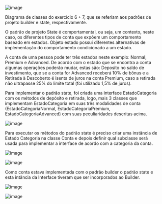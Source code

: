 ![image](https://user-images.githubusercontent.com/88353815/172222895-96b6c653-fa00-4fed-8c17-993e02f5ceff.png)

Diagrama de classes do exercício 6 + 7, que se referiam aos padrões de projeto builder e state, respectivamente.

O padrão de projeto State é comportamental, ou seja, um contexto, neste caso, os diferentes tipos de conta que expõem um comportamento baseado em estados. Objeto estado possui diferentes alternativas de implementação do comportamento condicionado a um estado. 

A conta de uma pessoa pode ter três estados neste exemplo: Normal, Premium e Advanced. 
De acordo com o estado que se encontra a conta algumas operações poderão mudar, estas são: Deposito no saldo de investimento, que se a conta for Advanced receberá 10% de bônus e a Retirada à Descoberto é isenta de juros na conta Premium, caso a retirada não ultrapasse 25% do limite total (foi utilizado 1,5% de juros).

Para implementar o padrão state, foi criada uma interface EstadoCategoria com os métodos de depósito e retirada, logo, mais 3 classes que implementam EstadoCategoria em suas três modalidades de conta (EstadoCategoriaNormal, EstadoCategoriaPremium, EstadoCategoriaAdvanced) com suas peculiaridades descritas acima.

![image](https://user-images.githubusercontent.com/88353815/172625600-5da2fac0-07eb-4859-b09f-8e276fc116ed.png)


Para executar os métodos do padrão state é preciso criar uma instância de Estado Categoria na classe Conta e depois definir qual subclasse será usada para implementar a interface de acordo com a categoria da conta.

![image](https://user-images.githubusercontent.com/88353815/172626414-b535cf6a-e5ea-4b06-bc7b-28677314cb1c.png)

![image](https://user-images.githubusercontent.com/88353815/172626705-61de1640-b719-4472-9cea-36e7d906a8db.png)


Como conta estava implementada com o padrão builder o padrão state e esta intância da Interface tiveram que ser incorporados ao Builder.

![image](https://user-images.githubusercontent.com/88353815/172626504-141995e2-0220-44ae-91de-350e5e42f4c9.png)

![image](https://user-images.githubusercontent.com/88353815/172626561-4564526f-cda7-4951-92f8-382a5ef9f273.png)
